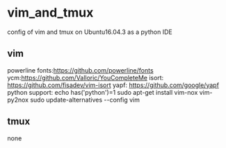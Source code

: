 # vim_and_tmux
config of vim and tmux on  Ubuntu16.04.3 as a python IDE
## vim 
powerline fonts:https://github.com/powerline/fonts
ycm:https://github.com/Valloric/YouCompleteMe
isort: https://github.com/fisadev/vim-isort
yapf: https://github.com/google/yapf
python support:
echo has('python')=1
sudo apt-get install vim-nox vim-py2nox
sudo update-alternatives --config vim

## tmux
none
